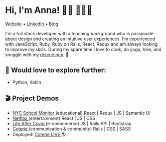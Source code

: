 # Hi, I'm Anna! 👋🏻 👩🏽‍💻

<centered><a href="https://annakim.dev">Website</a> • <a href="https://www.linkedin.com/in/devannakim/"> LinkedIn </a> • <a href="https://annacodes.medium.com/">Blog</a></centered>

I'm a full stack developer with a teaching background who is passionate about design and creating an intuitive user experiences. I'm experienced with JavaScript, Ruby, Ruby on Rails, React, Redux and am always looking to improve my skills. During my spare time I love to cook, do yoga, hike, and snuggle with my <a href="https://www.instagram.com/coopersadventuresnyc/">rescue pup</a>. 🐶

## 🚧 Would love to explore further:
* Python, Kotlin

## 🎬 Project Demos
- <a href="https://youtu.be/XhGUIsml7eE"> NYC School Monitor </a>(educational) React | Redux | JS | Semantic UI
- <a href="https://youtu.be/hAE1uylB2h4"> Netflax </a> (entertainment) React | JS | CSS
- <a href="https://youtu.be/Krfr_3usRQk"> Life After Covid </a>(e-commmerce) JS | Rails API | Bootstrap
- <a href="https://youtu.be/nC7PQP0Lf2o"> Coterie </a>(communication & community) Rails | CSS | SASS 
- Deployed: <a href="https://guarded-escarpment-91959.herokuapp.com/">Coterie LIVE </a> 🌎
